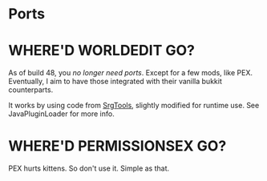 Ports
=====


WHERE'D WORLDEDIT GO?
=====================

As of build 48, you _no longer need ports_. Except for a few mods, like PEX. Eventually, I aim to have those integrated with their vanilla bukkit counterparts.

It works by using code from [SrgTools](https://github.com/Frans-Willem/SrgTools), slightly modified for runtime use. See JavaPluginLoader for more info.

WHERE'D PERMISSIONSEX GO?
=====================

PEX hurts kittens. So don't use it. Simple as that.
